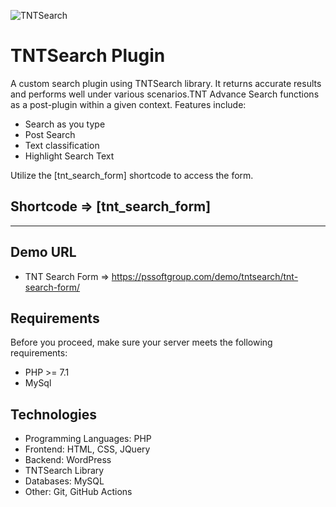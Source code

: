 ![TNTSearch](https://pssoftgroup.com/demo/img/TntSearch.png)
# TNTSearch Plugin
A custom search plugin using TNTSearch library. It returns accurate results and performs well under various scenarios.TNT Advance Search functions as a post-plugin within a given context.
Features include:
* Search as you type
* Post Search
* Text classification
* Highlight Search Text

Utilize the [tnt_search_form] shortcode to access the form.
## Shortcode => [tnt_search_form]

---
## Demo  URL

* TNT Search Form => https://pssoftgroup.com/demo/tntsearch/tnt-search-form/

## Requirements

Before you proceed, make sure your server meets the following requirements:

* PHP >= 7.1
* MySql

## Technologies

- Programming Languages: PHP
- Frontend: HTML, CSS, JQuery
- Backend: WordPress
- TNTSearch Library
- Databases: MySQL
- Other: Git, GitHub Actions
  






